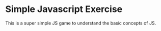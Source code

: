 # Simple Javascript Exercise

This is a super simple JS game to understand the basic concepts of JS.

